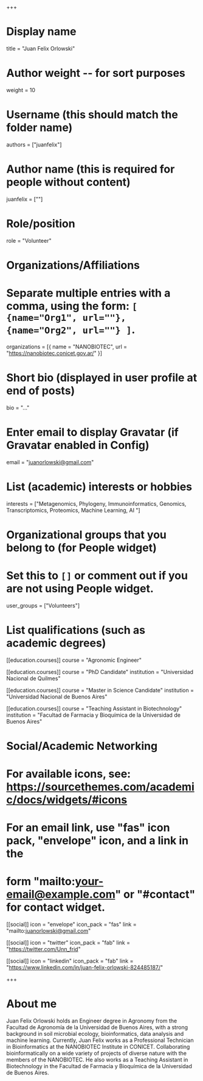 +++
# Display name
title = "Juan Felix Orlowski"

# Author weight -- for sort purposes
weight = 10

# Username (this should match the folder name)
authors = ["juanfelix"]

# Author name (this is required for people without content)
juanfelix = [""]

# Role/position
role = "Volunteer"

# Organizations/Affiliations
#   Separate multiple entries with a comma, using the form: `[ {name="Org1", url=""}, {name="Org2", url=""} ]`.
organizations = [{ name = "NANOBIOTEC", url = "https://nanobiotec.conicet.gov.ar/" }]

# Short bio (displayed in user profile at end of posts)
bio = "..."

# Enter email to display Gravatar (if Gravatar enabled in Config)
email = "juanorlowski@gmail.com"

# List (academic) interests or hobbies
interests = ["Metagenomics, Phylogeny, Immunoinformatics, Genomics, Transcriptomics, Proteomics, Machine Learning, AI "]

# Organizational groups that you belong to (for People widget)
#   Set this to `[]` or comment out if you are not using People widget.
user_groups = ["Volunteers"]

# List qualifications (such as academic degrees)
[[education.courses]]
course = "Agronomic Engineer"

[[education.courses]]
course = "PhD Candidate"
institution = "Universidad Nacional de Quilmes"

[[education.courses]]
course = "Master in Science Candidate"
institution = "Universidad Nacional de Buenos Aires"

[[education.courses]]
course = "Teaching Assistant in Biotechnology"
institution = "Facultad de Farmacia y Bioquímica de la Universidad de Buenos Aires"

# Social/Academic Networking
# For available icons, see: https://sourcethemes.com/academic/docs/widgets/#icons
#   For an email link, use "fas" icon pack, "envelope" icon, and a link in the
#   form "mailto:your-email@example.com" or "#contact" for contact widget.

[[social]]
  icon = "envelope"
  icon_pack = "fas"
  link = "mailto:juanorlowski@gmail.com"

[[social]]
  icon = "twitter"
  icon_pack = "fab"
  link = "https://twitter.com/Unn_frid"

[[social]]
  icon = "linkedin"
  icon_pack = "fab"
  link = "https://www.linkedin.com/in/juan-felix-orlowski-824485187/"

+++

# About me 

Juan Felix Orlowski holds an Engineer degree in Agronomy from the Facultad de Agronomía de la Universidad de Buenos Aires, with a strong background in soil microbial ecology, bioinformatics, data analysis and machine learning. Currently, Juan Felix works as a Professional Technician in Bioinformatics at the NANOBIOTEC Institute in CONICET. Collaborating bioinformatically on a wide variety of projects of diverse nature with the members of the NANOBIOTEC. He also works as a Teaching Assistant in Biotechnology in the Facultad de Farmacia y Bioquímica de la Universidad de Buenos Aires.